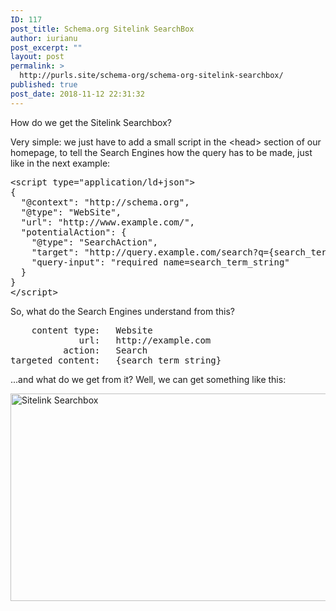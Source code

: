 ```yaml
---
ID: 117
post_title: Schema.org Sitelink SearchBox
author: iurianu
post_excerpt: ""
layout: post
permalink: >
  http://purls.site/schema-org/schema-org-sitelink-searchbox/
published: true
post_date: 2018-11-12 22:31:32
---
```

How do we get the Sitelink Searchbox? 

Very simple: we just have to add a small script in the <span>&lt;</span>head<span>&gt;</span> section of our homepage, to tell the Search Engines how the query has to be made, just like in the next example:

<pre>
<span class="pre-tag">&lt;</span><span class="pre-tag">script</span> <span class="pre-attr">type</span>="<span class="pre-value">application/ld+json</span><span class="pre-tag">"&gt;</span>
<span class="pre-tag">{</span>
  "<span class="pre-type">@context</span>": "<span class="pre-value">http://schema.org</span>",
  "<span class="pre-type">@type</span>": "<span class="pre-value">WebSite</span>",
  "<span class="pre-attr">url</span>": "<span class="pre-value">http://www.example.com/</span>",
  "<span class="pre-attr">potentialAction</span>": <span class="pre-tag">{</span>
    "<span class="pre-type">@type</span>": "<span class="pre-value">SearchAction</span>",
    "<span class="pre-attr">target</span>": "<span class="pre-value">http://query.example.com/search?q={search_term_string}</span>",
    "<span class="pre-attr">query-input</span>": "<span class="pre-value">required name=search_term_string</span>"
  <span class="pre-tag">}</span>
<span class="pre-tag">}</span>
<span class="pre-tag">&lt;</span><span class="pre-tag">/script</span><span class="pre-tag">&gt;</span>
</pre>

So, what do the Search Engines understand from this?

<pre>
    content type:   <span class="pre-value">Website</span>
             url:   <span class="pre-value">http://example.com</span>
          action:   <span class="pre-value">Search</span>
targeted content:   <span class="pre-value"><span class="pre-tag">{</span>search_term_string<span class="pre-tag">}</span></span>
</pre>

...and what do we get from it? Well, we can get something like this:

<a href="http://purls.site/wp-content/uploads/2018/11/lennox-Google-Search1-1.png"><img src="http://purls.site/wp-content/uploads/2018/11/lennox-Google-Search1-1.png" alt="Sitelink Searchbox" width="571" height="332" class="alignnone size-full wp-image-110" /></a>